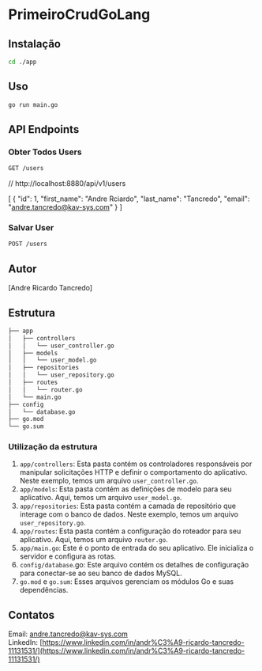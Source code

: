# PrimeiroCrudGoLang

## Instalação

```bash ou cmd
cd ./app
```

## Uso

```bash ou cmd
go run main.go
```

## API Endpoints

### Obter Todos Users

```bash ou cmd
GET /users
```

// http://localhost:8880/api/v1/users

[
  {
    "id": 1,
    "first_name": "Andre Rciardo",
    "last_name": "Tancredo",
    "email": "andre.tancredo@kav-sys.com"
  }
]

### Salvar User

```bash ou cmd
POST /users
```

## Autor

[Andre Ricardo Tancredo]

## Estrutura

```bash ou cmd
├── app
│   ├── controllers
│   │   └── user_controller.go
│   ├── models
│   │   └── user_model.go
│   ├── repositories
│   │   └── user_repository.go
│   ├── routes
│   │   └── router.go
│   └── main.go
├── config
│   └── database.go
├── go.mod
└── go.sum
```

### Utilização da estrutura

1. `app/controllers`: Esta pasta contém os controladores responsáveis ​​por manipular solicitações HTTP e definir o comportamento do aplicativo. Neste exemplo, temos um arquivo `user_controller.go`.
2. `app/models`: Esta pasta contém as definições de modelo para seu aplicativo. Aqui, temos um arquivo `user_model.go`.
3. `app/repositories`: Esta pasta contém a camada de repositório que interage com o banco de dados. Neste exemplo, temos um arquivo `user_repository.go`.
4. `app/routes`: Esta pasta contém a configuração do roteador para seu aplicativo. Aqui, temos um arquivo `router.go`.
5. `app/main.go`: Este é o ponto de entrada do seu aplicativo. Ele inicializa o servidor e configura as rotas.
6. `config/database`.go: Este arquivo contém os detalhes de configuração para conectar-se ao seu banco de dados MySQL.
7. `go.mod` e `go.sum`: Esses arquivos gerenciam os módulos Go e suas dependências.

## Contatos

Email: [andre.tancredo@kav-sys.com](mailto:andre.tancredo@kav-sys.com)<br>
LinkedIn: [https://www.linkedin.com/in/andr%C3%A9-ricardo-tancredo-11131531/](https://www.linkedin.com/in/andr%C3%A9-ricardo-tancredo-11131531/)<br>